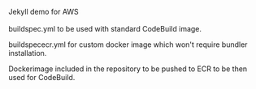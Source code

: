 Jekyll demo for AWS \
\
buildspec.yml to be used with standard CodeBuild image.

      
buildspececr.yml for custom docker image which won't require bundler installation.

Dockerimage included in the repository to be pushed to ECR to be then used for CodeBuild.
